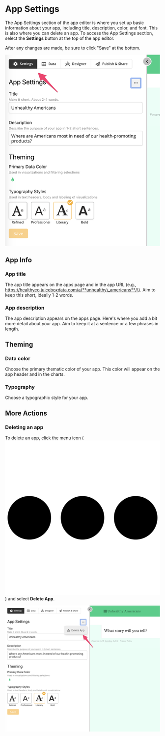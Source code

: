 # App Settings

The App Settings section of the app editor is where you set up basic information about your app, including title, description, color, and font. This is also where you can delete an app. To access the App Settings section, select the **Settings** button at the top of the app editor. 

After any changes are made, be sure to click "Save" at the bottom. 

![Select &quot;Settings&quot; to access App Settings section](../.gitbook/assets/image%20%2820%29.png)

## App Info

### App title

The app title appears on the apps page and in the app URL \(e.g., https://healthyco.juiceboxdata.com/a/**unhealthy\_americans**/\). Aim to keep this short, ideally 1-2 words.

### App description

The app description appears on the apps page. Here's where you add a bit more detail about your app. Aim to keep it at a sentence or a few phrases in length.

## Theming

### Data color

Choose the primary thematic color of your app. This color will appear on the app header and in the charts.

### Typography

Choose a typographic style for your app.

## More Actions

### Deleting an app

To delete an app, click the menu icon \(![](../.gitbook/assets/ellipsis-h-solid.svg)\) and select **Delete App**. 

![](../.gitbook/assets/image%20%2818%29.png)



